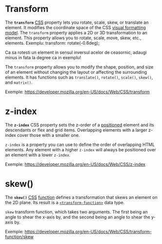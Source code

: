 
# Transform

The **`transform`** [CSS](https://developer.mozilla.org/en-US/docs/Web/CSS) property lets you rotate, scale, skew, or translate an element. It modifies the coordinate space of the CSS [visual formatting model](https://developer.mozilla.org/en-US/docs/Web/CSS/Visual_formatting_model).
The `transform` property applies a 2D or 3D transformation to an element. This property allows you to rotate, scale, move, skew, etc., elements.
Exemplu:
transform: rotate(-0.6deg);

Ca sa rotesti un element in sensul inversul acelor de ceasornic, adaugi minus in fata la degree ca in exemplu!

The `transform` property allows you to modify the shape, position, and size of an element without changing the layout or affecting the surrounding elements. It has functions such as `translate()`, `rotate()`, `scale()`, `skew()`, and `matrix()`.

Exemple: https://developer.mozilla.org/en-US/docs/Web/CSS/transform


# z-index

The **`z-index`** CSS property sets the z-order of a [positioned](https://developer.mozilla.org/en-US/docs/Web/CSS/position) element and its descendants or flex and grid items. Overlapping elements with a larger z-index cover those with a smaller one.

`z-index` is a property you can use to define the order of overlapping HTML elements. Any element with a higher `z-index` will always be positioned over an element with a lower `z-index`.

Exemple: https://developer.mozilla.org/en-US/docs/Web/CSS/z-index


# skew()

The **`skew()`** [CSS](https://developer.mozilla.org/en-US/docs/Web/CSS) [function](https://developer.mozilla.org/en-US/docs/Web/CSS/CSS_Functions) defines a transformation that skews an element on the 2D plane. Its result is a [`<transform-function>`](https://developer.mozilla.org/en-US/docs/Web/CSS/transform-function) data type.

`skew` transform function, which takes two arguments. The first being an angle to shear the x-axis by, and the second being an angle to shear the y-axis by.

Exemple: https://developer.mozilla.org/en-US/docs/Web/CSS/transform-function/skew

